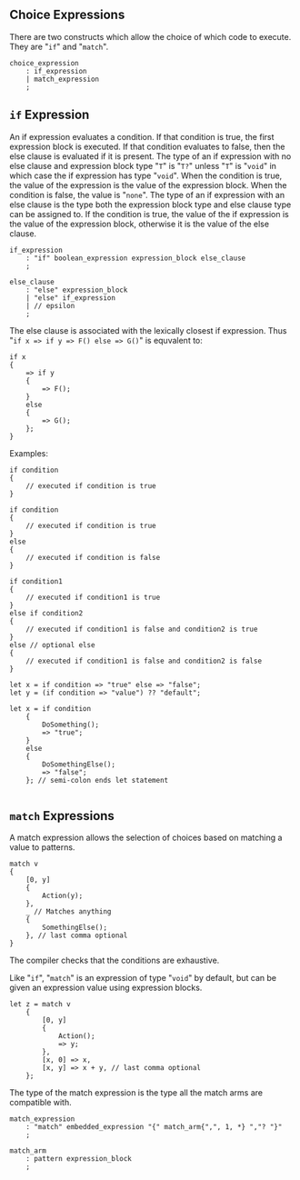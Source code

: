 ## Choice Expressions

There are two constructs which allow the choice of which code to execute. They are "`if`" and "`match`".

```grammar
choice_expression
    : if_expression
    | match_expression
    ;
```

## `if` Expression

An if expression evaluates a condition. If that condition is true, the first expression block is executed. If that condition evaluates to false, then the else clause is evaluated if it is present. The type of an if expression with no else clause and expression block type "`T`" is "`T?`" unless "`T`" is "`void`" in which case the if expression has type "`void`". When the condition is true, the value of the expression is the value of the expression block. When the condition is false, the value is "`none`". The type of an if expression with an else clause is the type both the expression block type and else clause type can be assigned to. If the condition is true, the value of the if expression is the value of the expression block, otherwise it is the value of the else clause.

```grammar
if_expression
    : "if" boolean_expression expression_block else_clause
    ;

else_clause
    : "else" expression_block
    | "else" if_expression
    | // epsilon
    ;
```

The else clause is associated with the lexically closest if expression. Thus "`if x => if y => F() else => G()`" is equvalent to:

```adamant
if x
{
    => if y
    {
        => F();
    }
    else
    {
        => G();
    };
}
```

Examples:

```adamant
if condition
{
    // executed if condition is true
}

if condition
{
    // executed if condition is true
}
else
{
    // executed if condition is false
}

if condition1
{
    // executed if condition1 is true
}
else if condition2
{
    // executed if condition1 is false and condition2 is true
}
else // optional else
{
    // executed if condition1 is false and condition2 is false
}

let x = if condition => "true" else => "false";
let y = (if condition => "value") ?? "default";

let x = if condition
    {
        DoSomething();
        => "true";
    }
    else
    {
        DoSomethingElse();
        => "false";
    }; // semi-colon ends let statement


```

## `match` Expressions

A match expression allows the selection of choices based on matching a value to patterns.

```adamant
match v
{
    [0, y]
    {
        Action(y);
    },
    _ // Matches anything
    {
        SomethingElse();
    }, // last comma optional
}
```

The compiler checks that the conditions are exhaustive.

Like "`if`", "`match`" is an expression of type "`void`" by default, but can be given an expression value using expression blocks.

```adamant
let z = match v
    {
        [0, y]
        {
            Action();
            => y;
        },
        [x, 0] => x,
        [x, y] => x + y, // last comma optional
    };
```

 The type of the match expression is the type all the match arms are compatible with.

```grammar
match_expression
    : "match" embedded_expression "{" match_arm{",", 1, *} ","? "}"
    ;

match_arm
    : pattern expression_block
    ;
```
